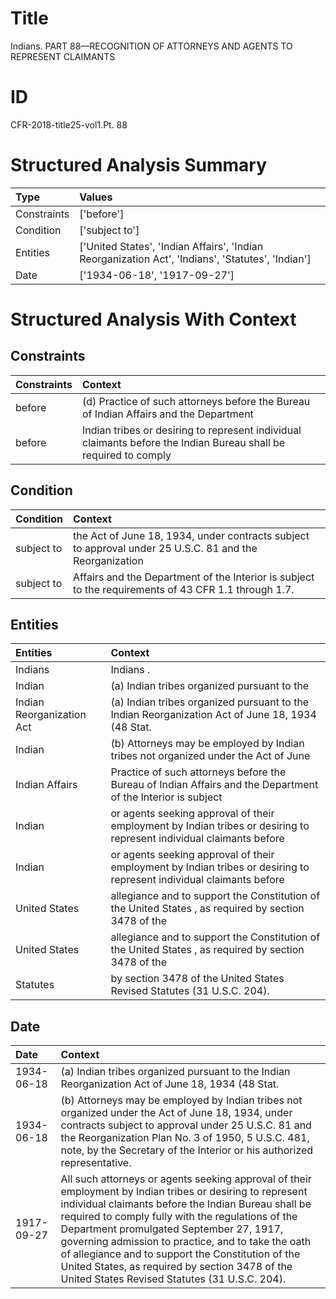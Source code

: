 # Title

 Indians. PART 88—RECOGNITION OF ATTORNEYS AND AGENTS TO REPRESENT CLAIMANTS


# ID

 CFR-2018-title25-vol1.Pt. 88


# Structured Analysis Summary

| Type        | Values                                                                                            |
|:------------|:--------------------------------------------------------------------------------------------------|
| Constraints | ['before']                                                                                        |
| Condition   | ['subject to']                                                                                    |
| Entities    | ['United States', 'Indian Affairs', 'Indian Reorganization Act', 'Indians', 'Statutes', 'Indian'] |
| Date        | ['1934-06-18', '1917-09-27']                                                                      |


# Structured Analysis With Context

 


## Constraints

| Constraints   | Context                                                                                                          |
|:--------------|:-----------------------------------------------------------------------------------------------------------------|
| before        | (d) Practice of such attorneys  before the Bureau of Indian Affairs and the Department                           |
| before        | Indian tribes or desiring to represent individual claimants before the Indian Bureau shall be required to comply |


## Condition

| Condition   | Context                                                                                                 |
|:------------|:--------------------------------------------------------------------------------------------------------|
| subject to  | the Act of June 18, 1934, under contracts subject to approval under 25 U.S.C. 81 and the Reorganization |
| subject to  | Affairs and the Department of the Interior is subject to  the requirements of 43 CFR 1.1 through 1.7.   |


## Entities

| Entities                  | Context                                                                                                              |
|:--------------------------|:---------------------------------------------------------------------------------------------------------------------|
| Indians                   | Indians .                                                                                                            |
| Indian                    | (a)  Indian  tribes organized pursuant to the                                                                        |
| Indian Reorganization Act | (a) Indian tribes organized pursuant to the  Indian Reorganization Act  of June 18, 1934 (48 Stat.                   |
| Indian                    | (b) Attorneys may be employed by  Indian tribes not organized under the Act of June                                  |
| Indian Affairs            | Practice of such attorneys before the Bureau of Indian Affairs and the Department of the Interior is subject         |
| Indian                    | or agents seeking approval of their employment by Indian tribes or desiring to represent individual claimants before |
| Indian                    | or agents seeking approval of their employment by Indian tribes or desiring to represent individual claimants before |
| United States             | allegiance and to support the Constitution of the United States , as required by section 3478 of the                 |
| United States             | allegiance and to support the Constitution of the United States , as required by section 3478 of the                 |
| Statutes                  | by section 3478 of the United States Revised Statutes  (31 U.S.C. 204).                                              |


## Date

| Date       | Context                                                                                                                                                                                                                                                                                                                                                                                                                                                                         |
|:-----------|:--------------------------------------------------------------------------------------------------------------------------------------------------------------------------------------------------------------------------------------------------------------------------------------------------------------------------------------------------------------------------------------------------------------------------------------------------------------------------------|
| 1934-06-18 | (a) Indian tribes organized pursuant to the Indian Reorganization Act of June 18, 1934 (48 Stat.                                                                                                                                                                                                                                                                                                                                                                                |
| 1934-06-18 | (b) Attorneys may be employed by Indian tribes not organized under the Act of June 18, 1934, under contracts subject to approval under 25 U.S.C. 81 and the Reorganization Plan No. 3 of 1950, 5 U.S.C. 481, note, by the Secretary of the Interior or his authorized representative.                                                                                                                                                                                           |
| 1917-09-27 | All such attorneys or agents seeking approval of their employment by Indian tribes or desiring to represent individual claimants before the Indian Bureau shall be required to comply fully with the regulations of the Department promulgated September 27, 1917, governing admission to practice, and to take the oath of allegiance and to support the Constitution of the United States, as required by section 3478 of the United States Revised Statutes (31 U.S.C. 204). |


